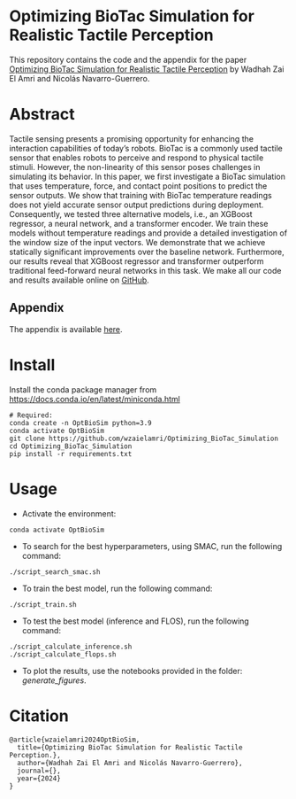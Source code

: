 # Optimizing BioTac Simulation for Realistic Tactile Perception


This repository contains the code and the appendix for the paper [Optimizing BioTac Simulation for Realistic Tactile Perception](https://to.do) by Wadhah Zai El Amri and Nicolás Navarro-Guerrero.



# Abstract
Tactile sensing presents a promising opportunity for enhancing the interaction capabilities of today’s robots. BioTac is a commonly used tactile sensor that enables robots to perceive and respond to physical tactile stimuli. However, the non-linearity of this sensor poses challenges in simulating its behavior. In this paper, we first investigate a BioTac simulation that uses temperature, force, and contact point positions to predict the sensor outputs. We show that training with BioTac temperature readings does not yield accurate sensor output predictions during deployment. Consequently, we tested three alternative models, i.e., an XGBoost regressor, a neural network, and a transformer encoder. We train these models without temperature readings and provide a detailed investigation of the window size of the input vectors. We demonstrate that we achieve statically significant improvements over the baseline network. Furthermore, our results reveal that XGBoost regressor and transformer outperform traditional feed-forward neural networks in this task. We make all our code and results available online on [GitHub](https://github.com/wzaielamri/Optimizing_BioTac_Simulation/).

## Appendix
The appendix is available [here](https://github.com/wzaielamri/Optimizing_BioTac_Simulation/blob/master/Appendix_Simulating_Tactile_Signals_for_the_SynTouch_BioTac_Sensor_Paper.pdf).

# Install

Install the conda package manager from https://docs.conda.io/en/latest/miniconda.html

```
# Required: 
conda create -n OptBioSim python=3.9
conda activate OptBioSim
git clone https://github.com/wzaielamri/Optimizing_BioTac_Simulation
cd Optimizing_BioTac_Simulation
pip install -r requirements.txt
```

# Usage

- Activate the environment:

```
conda activate OptBioSim
```

- To search for the best hyperparameters, using SMAC, run the following command:

```
./script_search_smac.sh
```

- To train the best model, run the following command:

```
./script_train.sh
```

- To test the best model (inference and FLOS), run the following command:

```
./script_calculate_inference.sh
./script_calculate_flops.sh
```

- To plot the results, use the notebooks provided in the folder: *generate_figures*.



# Citation

```
@article{wzaielamri2024OptBioSim,
  title={Optimizing BioTac Simulation for Realistic Tactile Perception.},
  author={Wadhah Zai El Amri and Nicolás Navarro-Guerrero},
  journal={},
  year={2024}
}
```
